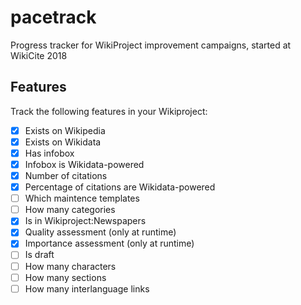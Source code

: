 # pacetrack
Progress tracker for WikiProject improvement campaigns, started at WikiCite 2018

## Features
Track the following features in your Wikiproject:

 - [x] Exists on Wikipedia
 - [x] Exists on Wikidata
 - [x] Has infobox
 - [x] Infobox is Wikidata-powered
 - [x] Number of citations
 - [x] Percentage of citations are Wikidata-powered
 - [ ] Which maintence templates
 - [ ] How many categories
 - [x] Is in Wikiproject:Newspapers
 - [x] Quality assessment (only at runtime)
 - [x] Importance assessment (only at runtime)
 - [ ] Is draft
 - [ ] How many characters
 - [ ] How many sections
 - [ ] How many interlanguage links
